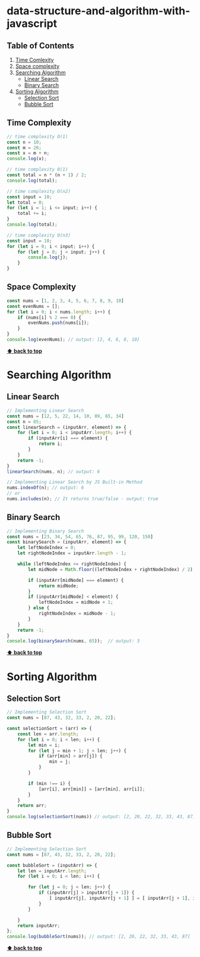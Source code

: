 # data-structure-and-algorithm-with-javascript

## Table of Contents

1. [Time Comlexity](#time-complexity)
2. [Space complexity](#space-complexity)
3. [Searching Algorithm](#searching-algorithm)
    - [Linear Search](#linear-search)
    - [Binary Search](#binary-search)
4. [Sorting Algorithm](#sorting-algorithm)
    - [Selection Sort](#selection-sort)
    - [Bubble Sort](#bubble-sort)

## Time Complexity
```javascript
// time complexity O(1)
const n = 10;
const m = 20;
const x = m + n;
console.log(x);

// time complexity 0(1)
const total = n * (n + 1) / 2;
console.log(total);

// time complexity O(n2)
const input = 10;
let total = 0;
for (let i = 1; i <= input; i++) {
    total += i;
}
console.log(total);

// time complexity O(n3)
const input = 10;
for (let i = 0; i < input; i++) {
    for (let j = 0; j < input; j++) {
        console.log(j);
    }
}
```

## Space Complexity
```javascript
const nums = [1, 2, 3, 4, 5, 6, 7, 8, 9, 10]
const evenNums = [];
for (let i = 0; i < nums.length; i++) {
    if (nums[i] % 2 === 0) {
        evenNums.push(nums[i]);
    }
}
console.log(evenNums); // output: [2, 4, 6, 8, 10]
```
**[⬆ back to top](#table-of-contents)**

# Searching Algorithm
## Linear Search

```javascript
// Implementing Linear Search
const nums = [12, 5, 22, 14, 10, 89, 65, 34]
const n = 65;
const linearSearch = (inputArr, element) => {
    for (let i = 0; i < inputArr.length; i++) {
        if (inputArr[i] === element) {
            return i;
        }
    }
    return -1;
}
linearSearch(nums, n); // output: 6

// Implementing Linear Search by JS Built-in Method
nums.indexOf(n); // output: 6
// or
nums.includes(n); // It returns true/false - output: true
```

## Binary Search
```javascript
// Implementing Binary Search
const nums = [23, 34, 54, 65, 76, 87, 95, 99, 120, 150]
const binarySearch = (inputArr, element) => {
    let leftNodeIndex = 0;
    let rightNodeIndex = inputArr.length - 1;

    while (leftNodeIndex <= rightNodeIndex) {
        let midNode = Math.floor((leftNodeIndex + rightNodeIndex) / 2);

        if (inputArr[midNode] === element) {
            return midNode;
        }
        if (inputArr[midNode] < element) {
            leftNodeIndex = midNode + 1;
        } else {
            rightNodeIndex = midNode - 1;
        }
    }
    return -1;
}
console.log(binarySearch(nums, 65));  // output: 3
```
**[⬆ back to top](#table-of-contents)**

# Sorting Algorithm 
## Selection Sort
```javascript
// Implementing Selection Sort
const nums = [87, 43, 32, 33, 2, 20, 22];

const selectionSort = (arr) => {
    const len = arr.length;
    for (let i = 0; i < len; i++) {
        let min = i;
        for (let j = min + 1; j < len; j++) {
            if (arr[min] > arr[j]) {
                min = j;
            }
        }

        if (min !== i) {
            [arr[i], arr[min]] = [arr[min], arr[i]];
        }
    }
    return arr;
}
console.log(selectionSort(nums)) // output: [2, 20, 22, 32, 33, 43, 87]
```
## Bubble Sort
```javascript
// Implementing Selection Sort
const nums = [87, 43, 32, 33, 2, 20, 22];

const bubbleSort = (inputArr) => {
    let len = inputArr.length;
    for (let i = 0; i < len; i++) {

        for (let j = 0; j < len; j++) {
            if (inputArr[j] > inputArr[j + 1]) {
                [ inputArr[j], inputArr[j + 1] ] = [ inputArr[j + 1], inputArr[j] ]
            }
        }

    }
    return inputArr;
};
console.log(bubbleSort(nums)); // output: [2, 20, 22, 32, 33, 43, 87]
```
**[⬆ back to top](#table-of-contents)**